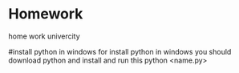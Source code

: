 # Homework
home work univercity

#install python in windows 
for install python in windows you should download python and install 
and run this 
python <name.py>
